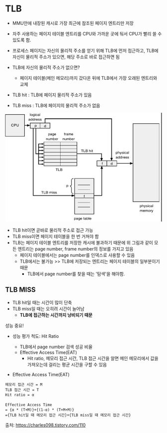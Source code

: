 # TLB
- MMU안에 내장된 캐시로 가장 최근에 참조된 페이지 엔트리만 저장

- 자주 사용하는 페이지 테이블 엔트리를 CPU와 가까운 곳에 둬서 CPU가 빨리 쓸 수 있도록 함.

- 프로세스 페이지는 자신의 물리적 주소를 얻기 위해 TLB에 먼저 접근하고, TLB에 자신이 물리적 주소가 있으면, 해당 주소로 바로 접근하면 됨

- TLB에 자신의 물리적 주소가 없으면?
  - 페이지 테이블(메인 메모리)까지 갔다온 뒤에 TLB에서 가장 오래된 엔트리와 교체


- TLB hit : TLB에 페이지 물리적 주소가 있음
- TLB miss : TLB에 페이지의 물리적 주소가 없음

![img.png](img/img-min.png)

- TLB hit이면 곧바로 물리적 주소로 접근 가능
- TLB miss이면 페이지 테이블을 한 번 거쳐야 함
- TLB는 페이지 테이블 엔트리를 저장한 캐시에 불과하기 때문에 위 그림과 같이 모든 엔트리는 page number, frame number의 정보를 가지고 있음
  - 페이지 테이블에서는 page number를 인덱스로 사용할 수 있음
  - TLB에서는 불가능 >> TLB에 저장되는 엔트리는 페이지 테이블의 일부분이기 때문 
    - TLB에서 page number를 찾을 때는 '탐색'을 해야함.

  
## TLB MISS
- TLB hit일 때는 시간이 많이 단축
- TLB miss일 때는 오히려 시간이 늘어남
  - **TLB에 접근하는 시간까지 낭비되기 때문**

성능 중요!

- 성능 평가 척도: Hit Ratio
  - TLB에서 page number 검색 성공 비율
  - Effective Access Time(EAT)    
    - Hit ratio, 메모리 접근 시간, TLB 접근 시간을 알면 메인 메모리에서 값을 가져오는데 걸리는 평균 시간을 구할 수 있음


- Effective Access Time(EAT)

```
메모리 접근 시간 = M
TLB 접근 시간 = T
Hit ratio = α

Effective Access Time 
= {α * (T+M)}+{(1-α) * (T+M+M)}
={TLB hit일 때 메모리 접근 시간}+{TLB miss일 때 메모리 접근 시간}
```


출처: https://charles098.tistory.com/110
